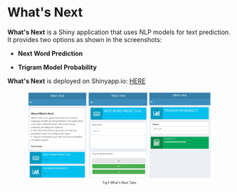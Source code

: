 # What's Next

**What's Next** is a Shiny application that uses NLP models for text prediction. It provides two options as shown in the screenshots:

- **Next Word Prediction**

- **Trigram Model Probability**

**What's Next** is deployed on Shinyapp.io: [HERE](https://omaymas.shinyapps.io/What_is_next/)

<figure >
<img src="imgs/Shiny_Demo.png" align="center" alt="Drawing" style="width: 1000px;"/>
<center>
<figcaption style="font-size: 0.5em;">Fig.1-What's Next Tabs</figcaption>
</center>
</figure>



